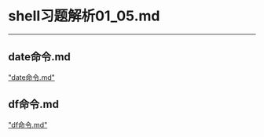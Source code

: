 # shell习题解析01_05.md
---  
## date命令.md
["date命令.md"]("date命令.md")  
## df命令.md
["df命令.md"]("df命令.md")  
